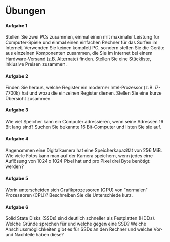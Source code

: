 # Übungen

#### Aufgabe 1
Stellen Sie zwei PCs zusammen, einmal einen mit maximaler Leistung für Computer-Spiele und einmal einen einfachen Rechner für das Surfen im Internet. Verwenden Sie keinen komplett PC, sondern stellen Sie die Geräte aus einzelnen Komponenten zusammen, die Sie im Internet bei einem Hardware-Versand (z.B. [Alternate](https://www.alternate.de)) finden. Stellen Sie eine Stückliste, inklusive Preisen zusammen.


#### Aufgabe 2
Finden Sie heraus, welche Register ein moderner Intel-Prozessor (z.B. i7-7700k) hat und wozu die einzelnen Register dienen. Stellen Sie eine kurze Übersicht zusammen.


#### Aufgabe 3
Wie viel Speicher kann ein Computer adressieren, wenn seine Adressen 16 Bit lang sind? Suchen Sie bekannte 16 Bit-Computer und listen Sie sie auf.


#### Aufgabe 4
Angenommen eine Digitalkamera hat eine Speicherkapazität von 256 MiB. Wie viele Fotos kann man auf der Kamera speichern, wenn jedes eine Auflösung von 1024 x 1024 Pixel hat und pro Pixel drei Byte benötigt werden?


#### Aufgabe 5
Worin unterscheiden sich Grafikprozessoren (GPU) von "normalen" Prozessoren (CPU)? Beschreiben Sie die Unterschiede kurz.


#### Aufgabe 6
Solid State Disks (SSDs) sind deutlich schneller als Festplatten (HDDs). Welche Gründe sprechen für und welche gegen eine SSD? Welche Anschlussmöglichkeiten gibt es für SSDs an den Rechner und welche Vor- und Nachteile haben diese?

